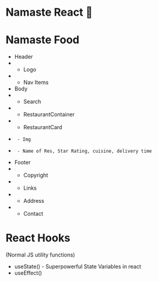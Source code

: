 # Namaste React 🚀

# Namaste Food

- Header
- - Logo
- - Nav Items
- Body
- - Search
- - RestaurantContainer
- - RestaurantCard
-      - Img
-      - Name of Res, Star Rating, cuisine, delivery time
- Footer
- - Copyright
- - Links
- - Address
- - Contact

# React Hooks

(Normal JS utility functions)

- useState() - Superpowerful State Variables in react
- useEffect()
